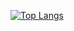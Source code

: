 [![Top Langs](https://github-readme-stats.vercel.app/api/top-langs/?username=claitonllemes&layout=compact)](https://github.com/claitonllemes/github-readme-stats)
